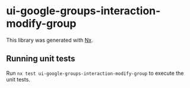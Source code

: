 # ui-google-groups-interaction-modify-group

This library was generated with [Nx](https://nx.dev).

## Running unit tests

Run `nx test ui-google-groups-interaction-modify-group` to execute the unit tests.
